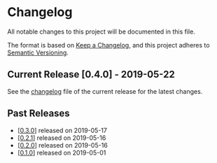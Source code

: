 # Changelog

All notable changes to this project will be documented in this file.

The format is based on [Keep a Changelog](https://keepachangelog.com/en/1.0.0/),
and this project adheres to [Semantic Versioning](https://semver.org/spec/v2.0.0.html).

## Current Release [0.4.0] - 2019-05-22

See the [changelog](.changelog/CHANGELOG-0.4.0.md) file of the current release for the latest changes.

## Past Releases

- [[0.3.0](.changelog/CHANGELOG-0.3.0.md)] released on 2019-05-17
- [[0.2.1](.changelog/CHANGELOG-0.2.1.md)] released on 2019-05-16
- [[0.2.0](.changelog/CHANGELOG-0.2.0.md)] released on 2019-05-16
- [[0.1.0](.changelog/CHANGELOG-0.1.0.md)] released on 2019-05-01
